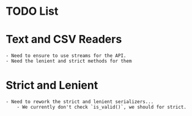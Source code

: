 # TODO List

# Text and CSV Readers
    - Need to ensure to use streams for the API.
    - Need the lenient and strict methods for them

# Strict and Lenient
    - Need to rework the strict and lenient serializers...
        - We currently don't check `is_valid()`, we should for strict.
